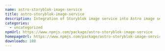 ```yaml
---
name: astro-storyblok-image-service
title: astro-storyblok-image-service
description: Integration of Storyblok image service into Astro image service API
categories:
  - uncategorized
npmUrl: https://www.npmjs.com/package/astro-storyblok-image-service
homepageUrl: https://www.npmjs.com/package/astro-storyblok-image-service
downloads: 108
---
```

